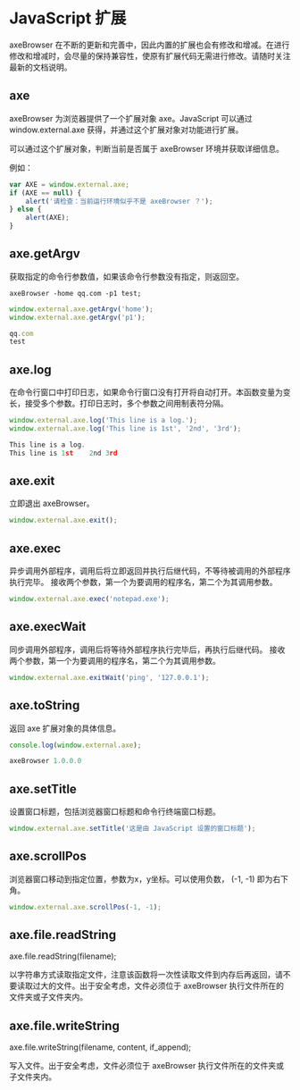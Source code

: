 # JavaScript 扩展
axeBrowser 在不断的更新和完善中，因此内置的扩展也会有修改和增减。在进行修改和增减时，会尽量的保持兼容性，使原有扩展代码无需进行修改。请随时关注最新的文档说明。


## <span id = "axe">axe</span>
axeBrowser 为浏览器提供了一个扩展对象 axe。JavaScript 可以通过 window.external.axe 获得，并通过这个扩展对象对功能进行扩展。

可以通过这个扩展对象，判断当前是否属于 axeBrowser 环境并获取详细信息。

例如：
```javascript
var AXE = window.external.axe;
if (AXE == null) {
    alert('请检查：当前运行环境似乎不是 axeBrowser ？');
} else {
    alert(AXE);
}
```



## <span id = "axe_getArgv">axe.getArgv</span>
获取指定的命令行参数值，如果该命令行参数没有指定，则返回空。

```
axeBrowser -home qq.com -p1 test;
```

```javascript
window.external.axe.getArgv('home');
window.external.axe.getArgv('p1');

qq.com
test
```

## <span id = "axe_log">axe.log</span>
在命令行窗口中打印日志，如果命令行窗口没有打开将自动打开。本函数变量为变长，接受多个参数。打印日志时，多个参数之间用制表符分隔。

```javascript
window.external.axe.log('This line is a log.');
window.external.axe.log('This line is 1st', '2nd', '3rd');

This line is a log.
This line is 1st    2nd 3rd
```


## <span id = "axe_exit">axe.exit</span>
立即退出 axeBrowser。

```javascript
window.external.axe.exit();
```

## <span id = "axe_exec">axe.exec</span>
异步调用外部程序，调用后将立即返回并执行后继代码，不等待被调用的外部程序执行完毕。
接收两个参数，第一个为要调用的程序名，第二个为其调用参数。

```javascript
window.external.axe.exec('notepad.exe');
```

## <span id = "axe_execWait">axe.execWait</span>
同步调用外部程序，调用后将等待外部程序执行完毕后，再执行后继代码。
接收两个参数，第一个为要调用的程序名，第二个为其调用参数。

```javascript
window.external.axe.exitWait('ping', '127.0.0.1');
```
## <span id = "axe_toString">axe.toString</span>
返回 axe 扩展对象的具体信息。

```javascript
console.log(window.external.axe);

axeBrowser 1.0.0.0
```

## <span id = "axe_setTitle">axe.setTitle</span>
设置窗口标题，包括浏览器窗口标题和命令行终端窗口标题。

```javascript
window.external.axe.setTitle('这是由 JavaScript 设置的窗口标题');
```
## <span id = "axe_scrollPos">axe.scrollPos</span>
浏览器窗口移动到指定位置，参数为x，y坐标。可以使用负数， (-1, -1) 即为右下角。

```javascript
window.external.axe.scrollPos(-1, -1);
```
## <span id = "axe_file_readString">axe.file.readString</span>
axe.file.readString(filename);

以字符串方式读取指定文件，注意该函数将一次性读取文件到内存后再返回，请不要读取过大的文件。出于安全考虑，文件必须位于 axeBrowser 执行文件所在的文件夹或子文件夹内。

## <span id = "axe_file_writeString">axe.file.writeString</span>
axe.file.writeString(filename, content, if_append);

写入文件。出于安全考虑，文件必须位于 axeBrowser 执行文件所在的文件夹或子文件夹内。


